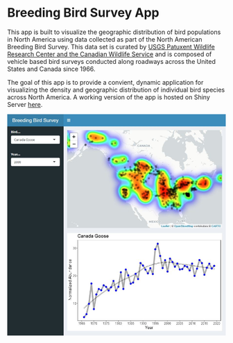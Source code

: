 # Breeding Bird Survey App

This app is built to visualize the geographic distribution of bird populations in North America using data collected as part of the North American Breeding Bird Survey. This data set is curated by [USGS Patuxent Wildlife Research Center and the Canadian Wildlife Service](https://www.pwrc.usgs.gov/bbs/) and is composed of vehicle based bird surveys conducted along roadways across the United States and Canada since 1966.

The goal of this app is to provide a convient, dynamic application for visualizing the density and geographic distribution of individual bird species across North America. A working version of the app is hosted on Shiny Server [here](https://zpwistort.shinyapps.io/breeding-bird-survey-app/?_ga=2.27263292.1806404082.1620945288-531031520.1620783041).

![Example image of app](example1.JPG)
